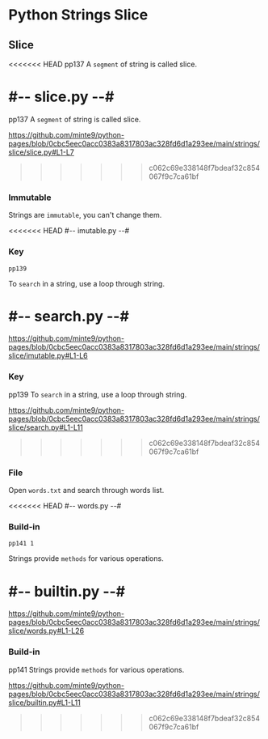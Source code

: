 # Python Strings Slice

## Slice
<<<<<<< HEAD
    pp137
A `segment` of string is called slice.

#-- slice.py --#
=======
  pp137
A `segment` of string is called slice.

https://github.com/minte9/python-pages/blob/0cbc5eec0acc0383a8317803ac328fd6d1a293ee/main/strings/slice/slice.py#L1-L7
>>>>>>> c062c69e338148f7bdeaf32c854067f9c7ca61bf

### Immutable

Strings are `immutable`, you can't change them.

<<<<<<< HEAD
#-- imutable.py --#

### Key
    pp139
To `search` in a string, use a loop through string.

#-- search.py --# 
=======
https://github.com/minte9/python-pages/blob/0cbc5eec0acc0383a8317803ac328fd6d1a293ee/main/strings/slice/imutable.py#L1-L6

### Key
  pp139
To `search` in a string, use a loop through string.

https://github.com/minte9/python-pages/blob/0cbc5eec0acc0383a8317803ac328fd6d1a293ee/main/strings/slice/search.py#L1-L11
>>>>>>> c062c69e338148f7bdeaf32c854067f9c7ca61bf

### File

Open `words.txt` and search through words list.

<<<<<<< HEAD
#-- words.py --#

### Build-in
    pp141 1
Strings provide `methods` for various operations.

#-- builtin.py --#
=======
https://github.com/minte9/python-pages/blob/0cbc5eec0acc0383a8317803ac328fd6d1a293ee/main/strings/slice/words.py#L1-L26

### Build-in
  pp141
Strings provide `methods` for various operations.

https://github.com/minte9/python-pages/blob/0cbc5eec0acc0383a8317803ac328fd6d1a293ee/main/strings/slice/builtin.py#L1-L11
>>>>>>> c062c69e338148f7bdeaf32c854067f9c7ca61bf
